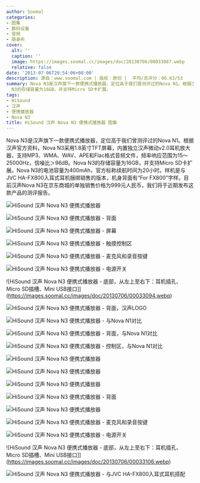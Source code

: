 ```yaml
---
author: Soomal
categories:
- 图集
- 数码设备
- 音频
- 随身听
cover:
  alt: ''
  caption: ''
  image: https://images.soomal.cc/images/doc/20130706/00033087.webp
  relative: false
date: '2013-07-06T20:54:06+08:00'
description: 源自：www.soomal.com | 版权：原创 |  平均/总评分：06.63/53
summary: Nova N3是汉声旗下一款便携式播放器，定位高于我们曾测评过的Nova N1。根据汉声官方资料，Nova N3采用1.8英寸TFT屏幕，内置独立汉声微动v2.0耳机放大器，支持MP3、WMA、WAV、APE和Flac格式音频文件，频率响应范围为15～25000Hz，信噪比＞96dB。Nova
  N3的存储容量为16GB，并支持Micro SD卡扩展。
tags:
- HiSound
- 汉声
- 便携播放器
- Nova N3
title: HiSound 汉声 Nova N3 便携式播放器 图集
---
```


Nova N3是汉声旗下一款便携式播放器，定位高于我们曾测评过的Nova N1。根据汉声官方资料，Nova N3采用1.8英寸TFT屏幕，内置独立汉声微动v2.0耳机放大器，支持MP3、WMA、WAV、APE和Flac格式音频文件，频率响应范围为15～25000Hz，信噪比＞96dB。Nova N3的存储容量为16GB，并支持Micro SD卡扩展。Nova N3的电池容量为400mAh，官方标称续航时间为20小时。样机是与JVC HA-FX800入耳式耳机捆绑销售的版本，机身背面有“For FX800”字样。目前汉声Nova N3在京东商城的单独销售价格为999元人民币，我们将于近期发布这款产品的测评报告。



![HiSound 汉声 Nova N3 便携式播放器](https://images.soomal.cc/images/doc/20130706/00033088.webp)



![HiSound 汉声 Nova N3 便携式播放器 - 背面](https://images.soomal.cc/images/doc/20130706/00033089.webp)



![HiSound 汉声 Nova N3 便携式播放器 - 屏幕](https://images.soomal.cc/images/doc/20130706/00033090.webp)



![HiSound 汉声 Nova N3 便携式播放器 - 触摸控制区](https://images.soomal.cc/images/doc/20130706/00033091.webp)



![HiSound 汉声 Nova N3 便携式播放器 - 麦克风和录音按键](https://images.soomal.cc/images/doc/20130706/00033092.webp)



![HiSound 汉声 Nova N3 便携式播放器 - 电源开关](https://images.soomal.cc/images/doc/20130706/00033093.webp)



![HiSound 汉声 Nova N3 便携式播放器 - 底部，从左上至右下：耳机插孔、Micro SD插槽、Mini USB接口]](https://images.soomal.cc/images/doc/20130706/00033094.webp)



![HiSound 汉声 Nova N3 便携式播放器 - 背面，汉声LOGO](https://images.soomal.cc/images/doc/20130706/00033095.webp)



![HiSound 汉声 Nova N3 便携式播放器 - 与Nova N1对比](https://images.soomal.cc/images/doc/20130706/00033096.webp)



![HiSound 汉声 Nova N3 便携式播放器 - 背面，与Nova N1对比](https://images.soomal.cc/images/doc/20130706/00033097.webp)



![HiSound 汉声 Nova N3 便携式播放器 - 控制区，与Nova N1对比](https://images.soomal.cc/images/doc/20130706/00033098.webp)



![HiSound 汉声 Nova N3 便携式播放器](https://images.soomal.cc/images/doc/20130706/00033099.webp)



![HiSound 汉声 Nova N3 便携式播放器](https://images.soomal.cc/images/doc/20130706/00033100.webp)



![HiSound 汉声 Nova N3 便携式播放器](https://images.soomal.cc/images/doc/20130706/00033101.webp)



![HiSound 汉声 Nova N3 便携式播放器 - 背面](https://images.soomal.cc/images/doc/20130706/00033102.webp)



![HiSound 汉声 Nova N3 便携式播放器](https://images.soomal.cc/images/doc/20130706/00033103.webp)



![HiSound 汉声 Nova N3 便携式播放器 - 麦克风和录音按键](https://images.soomal.cc/images/doc/20130706/00033104.webp)



![HiSound 汉声 Nova N3 便携式播放器 - 电源开关](https://images.soomal.cc/images/doc/20130706/00033105.webp)



![HiSound 汉声 Nova N3 便携式播放器 - 底部，从左上至右下：耳机插孔、Micro SD插槽、Mini USB接口]](https://images.soomal.cc/images/doc/20130706/00033106.webp)



![HiSound 汉声 Nova N3 便携式播放器 - 与JVC HA-FX800入耳式耳机搭配](https://images.soomal.cc/images/doc/20130706/00033107.webp)